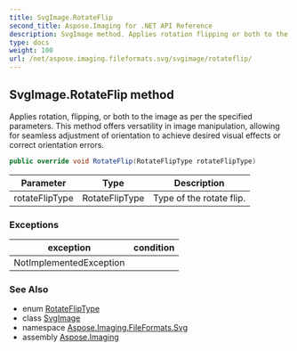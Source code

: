 ```yaml
---
title: SvgImage.RotateFlip
second_title: Aspose.Imaging for .NET API Reference
description: SvgImage method. Applies rotation flipping or both to the image as per the specified parameters. This method offers versatility in image manipulation allowing for seamless adjustment of orientation to achieve desired visual effects or correct orientation errors
type: docs
weight: 100
url: /net/aspose.imaging.fileformats.svg/svgimage/rotateflip/
---
```

## SvgImage.RotateFlip method

Applies rotation, flipping, or both to the image as per the specified parameters. This method offers versatility in image manipulation, allowing for seamless adjustment of orientation to achieve desired visual effects or correct orientation errors.

```csharp
public override void RotateFlip(RotateFlipType rotateFlipType)
```

| Parameter | Type | Description |
| --- | --- | --- |
| rotateFlipType | RotateFlipType | Type of the rotate flip. |

### Exceptions

| exception | condition |
| --- | --- |
| NotImplementedException |  |

### See Also

* enum [RotateFlipType](../../../aspose.imaging/rotatefliptype/)
* class [SvgImage](../)
* namespace [Aspose.Imaging.FileFormats.Svg](../../svgimage/)
* assembly [Aspose.Imaging](../../../)


